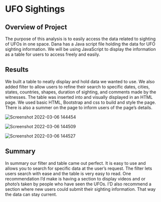 # UFO Sightings

## Overview of Project

The purpose of this analysis is to easily access the data related to sighting of UFOs in one space. Dana has a Java script file holding the data for UFO sighting information.  We will be using JavaScript to display the information as a table for users to access freely and easily. 


## Results

We built a table to neatly display and hold data we wanted to use. We also added filter to allow users to refine their search to specific dates, cities, states, countries, shapes, duration of sighting, and comments made by the witnesses. The table was inserted into and visually displayed in an HTML page. We used basic HTML, Bootstrap and css to build and style the page. There is also a summer on the page to inform users of the page’s details. 

![Screenshot 2022-03-06 144454](https://user-images.githubusercontent.com/93060074/156939528-ad4db286-4d65-4d44-9be0-7a99bca7dbb0.png)

![Screenshot 2022-03-06 144509](https://user-images.githubusercontent.com/93060074/156939532-71366aa9-bda1-42bb-b9b0-87682d67586d.png)

![Screenshot 2022-03-06 144527](https://user-images.githubusercontent.com/93060074/156939538-d211dd4f-1780-482f-87b4-0d7f69fa9938.png)


## Summary

In summary our filter and table came out perfect. It is easy to use and allows you to search for specific data at the user’s request. The filter lets users search with ease and the table is very easy to read.
One recommendation I’d make is having a section to display videos and or photo’s taken by people who have seen the UFOs. I’D also recommend a section where new users could submit their sighting information. That way the data can stay current.

